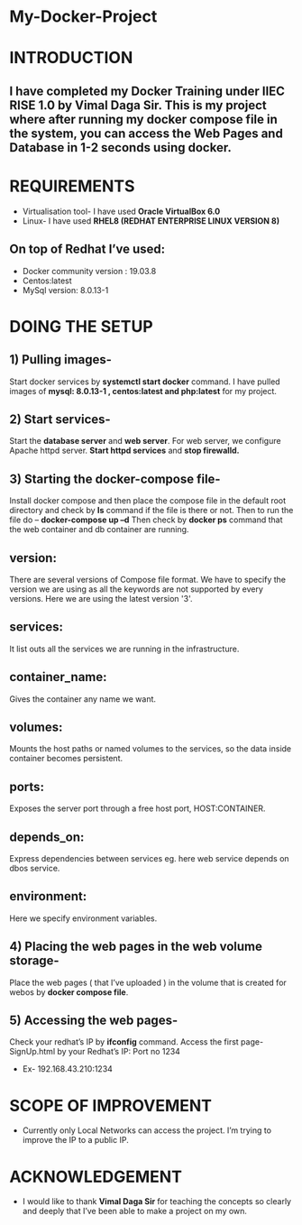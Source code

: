 # My-Docker-Project
# INTRODUCTION
I have completed my Docker Training under IIEC RISE 1.0 by Vimal Daga Sir.  This is my project where after running my docker compose file in the system, you can access the Web Pages and Database in 1-2 seconds using docker.
------------------------------------------------------------------------------------------------------------ 
# REQUIREMENTS
-	Virtualisation tool- I have used **Oracle VirtualBox 6.0**
-	Linux- I have used **RHEL8  (REDHAT ENTERPRISE LINUX VERSION 8)** 
## On top of Redhat I’ve used:
-	Docker community version : 19.03.8
-	Centos:latest
-	MySql version: 8.0.13-1
# DOING THE SETUP
## 1)	Pulling images-
Start docker services by **systemctl start docker** command. 
I have pulled images of **mysql: 8.0.13-1 ,  centos:latest and php:latest** for my project. 
## 2)	Start services-
Start the **database server** and **web server**. For web server, we configure Apache httpd server. **Start httpd services** and **stop firewalld.**
## 3)	Starting the docker-compose file-
Install docker compose and then place the compose file in the default root directory and check by **ls** command if the file is there or not. Then to run the file do – **docker-compose up –d** 
Then check by **docker ps** command that the web container and db container are running.

## version:
There are several versions of Compose file format. We have to specify the version we are using as all the keywords are not supported by every versions. Here we are using the latest version '3'.
## services:
It list outs all the services we are running in the infrastructure.
## container_name:
Gives the container any name we want.
## volumes:
Mounts the host paths or named volumes to the services, so the data inside container becomes persistent.
## ports:
Exposes the server port through a free host port, HOST:CONTAINER.
## depends_on:
Express dependencies between services eg. here web service depends on dbos service.
## environment:
Here we specify environment variables.

## 4)	Placing the web pages in the web volume storage-
Place the web pages ( that I’ve uploaded ) in the volume that is created for webos by **docker compose file**.
## 5)	Accessing the web pages-
Check your redhat’s IP by **ifconfig** command.
Access the first page- SignUp.html by your Redhat’s IP: Port no 1234
- Ex-  192.168.43.210:1234

# SCOPE OF IMPROVEMENT
-	Currently only Local Networks can access the project. I’m trying to improve the IP to a public IP.
# ACKNOWLEDGEMENT
- I would like to thank **Vimal Daga Sir** for teaching the concepts so clearly and deeply that I’ve been able to make a project on my own.

